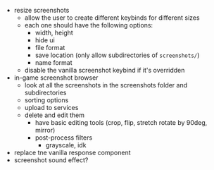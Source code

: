 - resize screenshots
  - allow the user to create different keybinds for different sizes
  - each one should have the following options:
    - width, height
    - hide ui
    - file format
    - save location (only allow subdirectories of `screenshots/`)
    - name format
  - disable the vanilla screenshot keybind if it's overridden
- in-game screenshot browser
  - look at all the screenshots in the screenshots folder and subdirectories
  - sorting options
  - upload to services
  - delete and edit them
    - have basic editing tools (crop, flip, stretch rotate by 90deg, mirror)
    - post-process filters
      - grayscale, idk
- replace tne vanilla response component
- screenshot sound effect?